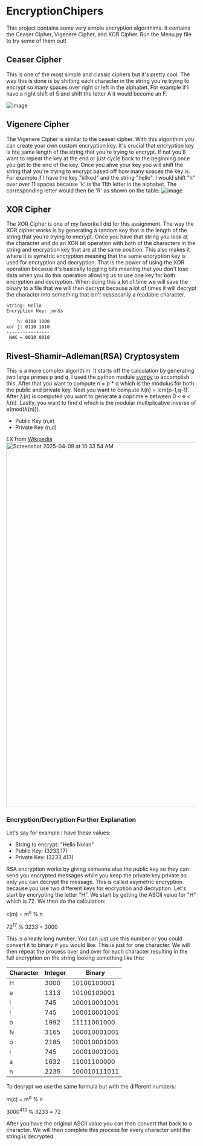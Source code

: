 # EncryptionChipers
This project contains some very simple encryption algorithims. It contains the Ceaser Cipher, Vigenere Cipher, and XOR Cipher. Run the Menu.py
file to try some of them out! 

## Ceaser Cipher
This is one of the most simple and classic ciphers but it's pretty cool. The way this is done is by shifting each character in
the string you're trying to encrypt so many spaces over right or left in the alphabet. For example if I have a right shift of
5 and shift the letter A it would become an F.

![image](https://github.com/user-attachments/assets/74888333-3e5a-4fae-8558-dee22b62d36e)

## Vigenere Cipher
The Vigenere Cipher is similar to the ceaser cipher. With this algorithim you can create your own custom encryption key. It's crucial
that encryption key is hte same length of the string that you're trying to encrypt. If not you'll want to repeat the key at the end or
just cycle back to the beginning once you get to the end of the key. Once you ahve your key you will shift the string that you're trying
to encrypt based off how many spaces the key is. For example if I have the key "kllked" and the string "hello". I would shift "h" over
over 11 spaces because 'k' is the 11th letter in the alphabet. The corresponding letter would then be 'R' as shown on the table:
![image](https://github.com/user-attachments/assets/00a1bb7c-a708-46f0-b700-03a53d5da099)

## XOR Cipher
The XOR Cipher is one of my favorite I did for this assignment. The way the XOR cipher works is by generating a random key that is the 
length of the string that you're trying to encrypt. Once you have that string you look at the character and do an XOR bit operation with
both of the characters in the string and encryption key that are at the same position. This also makes it where it is symetric encryption
meaning that the same encryption key is used for encryption and decryption. That is the power of using the XOR operation becasue it's
basically toggling bits meaning that you don't lose data when you do this operation allowing us to use one key for both encryption and 
decryption. When doing this a lot of time we will save the binary to a file that we will then decrypt because a lot of times it will decrypt
the character into something that isn't nessecarily a readable character.

```
String: Hello
Encryption Key: jmn$s

    h: 0100 1000
xor j: 0110 1010
----------------
 NAK = 0010 0010  
```

## Rivest–Shamir–Adleman(RSA) Cryptosystem
This is a more complex algorithim. It starts off the calculation by generating two large primes p and q. I used the python module [sympy](https://www.sympy.org/en/index.html)
to accomplish this. After that you want to compute n = p * q which is the modulus for both the public and private key. Next you want to compute λ(n) = lcm(p-1,q-1). After λ(n) is
computed you want to generate a coprime e between 0 < e < λ(n). Lastly, you want to find d which is the modular multiplicative inverse of e(mod(λ(n))).
* Public Key (n,e)
* Private Key (n,d)

EX from [Wikipedia](https://en.wikipedia.org/wiki/RSA_cryptosystem)
<img width="965" alt="Screenshot 2025-04-09 at 10 33 54 AM" src="https://github.com/user-attachments/assets/60ea5b76-e601-4864-9b2a-a8b34c76834d" />

### Encryption/Decryption Further Explanation
Let's say for example I have these values:
* String to encrypt: "Hello Nolan"
* Public Key: (3233,17)
* Private Key: (3233,413)

RSA encryption works by giving someone else the public key so they can send you encrypted messages while you keep the private key private so only you can decrypt the message. This is
called asymetric encryption because you use two different keys for encryption and decryption. Let's start by encrypting the letter "H". We start by getting the ASCII value for "H" which is 72. We then do the calculation:

c(m) = m<sup>e</sup> % n 

72<sup>17</sup> % 3233 = 3000

This is a really long number. You can just use this number or you could convert it to binary if you would like. This is just for one character. We will then repeat the process over and over for each character resulting in the full encryption on the string looking something like this: 


| Character| Integer | Binary |
|---------|--------|-----------|
|H|3000|10100100001|
|e|1313|10100100001|
|l|745|100010001001|
|l|745|100010001001|
|o|1992|11111001000|
|N|3165|100010001001|
|o|2185|100010001001|
|l|745|100010001001|
|a|1632|11001100000|
|n|2235|100010111011|

To decrypt we use the same formula but with the different numbers:

m(c) = m<sup>d</sup> % n 

3000<sup>413</sup> % 3233 = 72

After you have the original ASCII value you can then convert that back to a character. We will then complete this process for every character until the string is decrypted.


